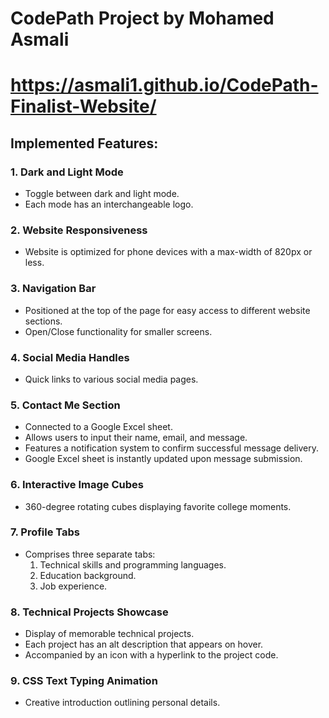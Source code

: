 # CodePath Project by Mohamed Asmali

# **https://asmali1.github.io/CodePath-Finalist-Website/**

## Implemented Features:

### 1. Dark and Light Mode
   - Toggle between dark and light mode.
   - Each mode has an interchangeable logo.
    
### 2. Website Responsiveness
   - Website is optimized for phone devices with a max-width of 820px or less.
    
### 3. Navigation Bar
   - Positioned at the top of the page for easy access to different website sections.
   - Open/Close functionality for smaller screens.
    
### 4. Social Media Handles
   - Quick links to various social media pages.
    
### 5. Contact Me Section
   - Connected to a Google Excel sheet.
   - Allows users to input their name, email, and message.
   - Features a notification system to confirm successful message delivery.
   - Google Excel sheet is instantly updated upon message submission.
    
### 6. Interactive Image Cubes
   - 360-degree rotating cubes displaying favorite college moments.
    
### 7. Profile Tabs
   - Comprises three separate tabs:
     1. Technical skills and programming languages.
     2. Education background.
     3. Job experience.
    
### 8. Technical Projects Showcase
   - Display of memorable technical projects.
   - Each project has an alt description that appears on hover.
   - Accompanied by an icon with a hyperlink to the project code.
    
### 9. CSS Text Typing Animation
   - Creative introduction outlining personal details.
